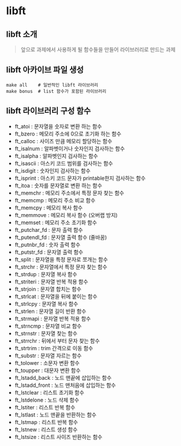 # **libft**

## **libft 소개**
> 앞으로 과제에서 사용하게 될 함수들을 만들어 라이브러리로 만드는 과제

## **libft 아카이브 파일 생성**

~~~
make all    # 일반적인 libft 라이브러리
make bonus  # list 함수가 포함된 라이브러리
~~~

## **libft 라이브러리 구성 함수**
- ft_atoi : 문자열을 숫자로 변환 하는 함수
- ft_bzero : 메모리 주소에 0으로 초기화 하는 함수
- ft_calloc : 사이즈 만큼 메모리 할당하는 함수
- ft_isalnum : 알파벳이거나 숫자인지 검사하는 함수
- ft_isalpha : 알파벳인지 검사하는 함수
- ft_isascii : 아스키 코드 범위를 검사하는 함수
- ft_isdigit : 숫자인지 검사하는 함수
- ft_isprint : 아스키 코드 문자가 printable한지 검사하는 함수
- ft_itoa : 숫자를 문자열로 변환 하는 함수
- ft_memchr : 메모리 주소에서 특정 문자 찾는 함수
- ft_memcmp : 메모리 주소 비교 함수
- ft_memcpy : 메모리 복사 함수
- ft_memmove : 메모리 복사 함수 (오버랩 방지)
- ft_memset : 메모리 주소 초기화 함수
- ft_putchar_fd : 문자 출력 함수
- ft_putendl_fd : 문자열 출력 함수 (줄바꿈)
- ft_putnbr_fd : 숫자 출력 함수
- ft_putstr_fd : 문자열 출력 함수
- ft_split : 문자열을 특정 문자로 쪼개는 함수
- ft_strchr : 문자열에서 특정 문자 찾는 함수
- ft_strdup : 문자열 복사 함수
- ft_striteri : 문자열 반복 적용 함수
- ft_strjoin : 문자열 합치는 함수
- ft_strlcat : 문자열을 뒤에 붙이는 함수
- ft_strlcpy : 문자열 복사 함수
- ft_strlen : 문자열 길이 반환 함수
- ft_strmapi : 문자열 반복 적용 함수
- ft_strncmp : 문자열 비교 함수
- ft_strnstr : 문자열 찾는 함수
- ft_strrchr : 뒤에서 부터 문자 찾는 함수
- ft_strtrim : trim 간격으로 이동 함수
- ft_substr : 문자열 자르는 함수
- ft_tolower : 소문자 변환 함수
- ft_toupper : 대문자 변환 함수
- ft_lstadd_back : 노드 맨끝에 삽입하는 함수
- ft_lstadd_front : 노드 맨처음에 삽입하는 함수
- ft_lstclear : 리스트 초기화 함수
- ft_lstdelone : 노드 삭제 함수
- ft_lstiter : 리스트 반복 함수
- ft_lstlast : 노드 맨끝을 반환하는 함수
- ft_lstmap : 리스트 반복 함수
- ft_lstnew : 리스트 생성 함수
- ft_lstsize : 리스트 사이즈 반환하는 함수